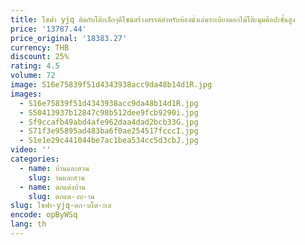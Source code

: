 ```yaml
---
title: โซฟา yjq ติดกับโต๊ะเล็กๆดีไซน์สร้างสรรค์สำหรับห้องนั่งเล่นระเบียงดอกไม้โต๊ะมุมศิลปะชั้นสูง
price: '13787.44'
price_original: '18383.27'
currency: THB
discount: 25%
rating: 4.5
volume: 72
image: S16e75839f51d4343938acc9da48b14d1R.jpg
images:
  - S16e75839f51d4343938acc9da48b14d1R.jpg
  - S50413937b12847c98b512dee9fcb9290i.jpg
  - Sf9ccafb49abd4afe962daa4dad2bcb33G.jpg
  - S71f3e95895ad483ba6f0ae254517fcccI.jpg
  - S1e1e29c441044be7ac1bea534cc5d3cbJ.jpg
video: ''
categories:
  - name: บ้านและสวน
    slug: านและสวน
  - name: ตกแต่งบ้าน
    slug: ตกแต-งบ-าน
slug: โซฟา-yjq-ดก-บโต-ะเล
encode: opByWSq
lang: th
---
```

  
